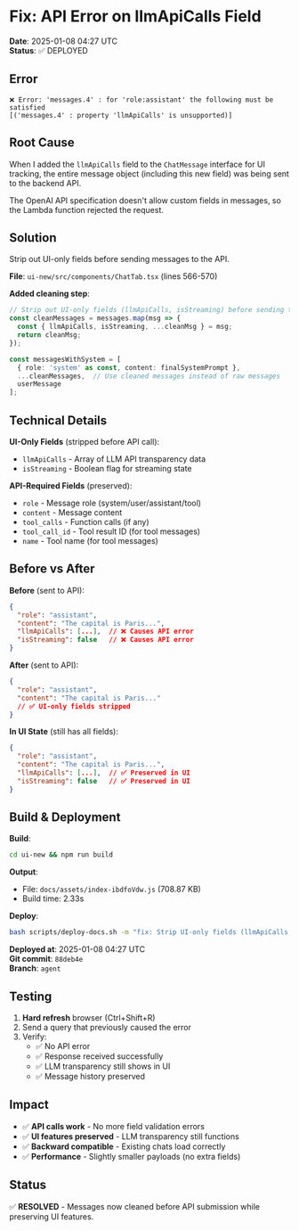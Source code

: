 # Fix: API Error on llmApiCalls Field

**Date**: 2025-01-08 04:27 UTC  
**Status**: ✅ DEPLOYED

## Error

```
❌ Error: 'messages.4' : for 'role:assistant' the following must be satisfied
[('messages.4' : property 'llmApiCalls' is unsupported)]
```

## Root Cause

When I added the `llmApiCalls` field to the `ChatMessage` interface for UI tracking, the entire message object (including this new field) was being sent to the backend API.

The OpenAI API specification doesn't allow custom fields in messages, so the Lambda function rejected the request.

## Solution

Strip out UI-only fields before sending messages to the API.

**File**: `ui-new/src/components/ChatTab.tsx` (lines 566-570)

**Added cleaning step**:
```typescript
// Strip out UI-only fields (llmApiCalls, isStreaming) before sending to API
const cleanMessages = messages.map(msg => {
  const { llmApiCalls, isStreaming, ...cleanMsg } = msg;
  return cleanMsg;
});

const messagesWithSystem = [
  { role: 'system' as const, content: finalSystemPrompt },
  ...cleanMessages,  // Use cleaned messages instead of raw messages
  userMessage
];
```

## Technical Details

**UI-Only Fields** (stripped before API call):
- `llmApiCalls` - Array of LLM API transparency data
- `isStreaming` - Boolean flag for streaming state

**API-Required Fields** (preserved):
- `role` - Message role (system/user/assistant/tool)
- `content` - Message content
- `tool_calls` - Function calls (if any)
- `tool_call_id` - Tool result ID (for tool messages)
- `name` - Tool name (for tool messages)

## Before vs After

**Before** (sent to API):
```json
{
  "role": "assistant",
  "content": "The capital is Paris...",
  "llmApiCalls": [...],  // ❌ Causes API error
  "isStreaming": false   // ❌ Causes API error
}
```

**After** (sent to API):
```json
{
  "role": "assistant",
  "content": "The capital is Paris..."
  // ✅ UI-only fields stripped
}
```

**In UI State** (still has all fields):
```json
{
  "role": "assistant",
  "content": "The capital is Paris...",
  "llmApiCalls": [...],  // ✅ Preserved in UI
  "isStreaming": false   // ✅ Preserved in UI
}
```

## Build & Deployment

**Build**:
```bash
cd ui-new && npm run build
```

**Output**:
- File: `docs/assets/index-ibdfoVdw.js` (708.87 KB)
- Build time: 2.33s

**Deploy**:
```bash
bash scripts/deploy-docs.sh -m "fix: Strip UI-only fields (llmApiCalls, isStreaming) before sending to API"
```

**Deployed at**: 2025-01-08 04:27 UTC  
**Git commit**: `88deb4e`  
**Branch**: `agent`

## Testing

1. **Hard refresh** browser (Ctrl+Shift+R)
2. Send a query that previously caused the error
3. Verify:
   - ✅ No API error
   - ✅ Response received successfully
   - ✅ LLM transparency still shows in UI
   - ✅ Message history preserved

## Impact

- ✅ **API calls work** - No more field validation errors
- ✅ **UI features preserved** - LLM transparency still functions
- ✅ **Backward compatible** - Existing chats load correctly
- ✅ **Performance** - Slightly smaller payloads (no extra fields)

## Status

✅ **RESOLVED** - Messages now cleaned before API submission while preserving UI features.
